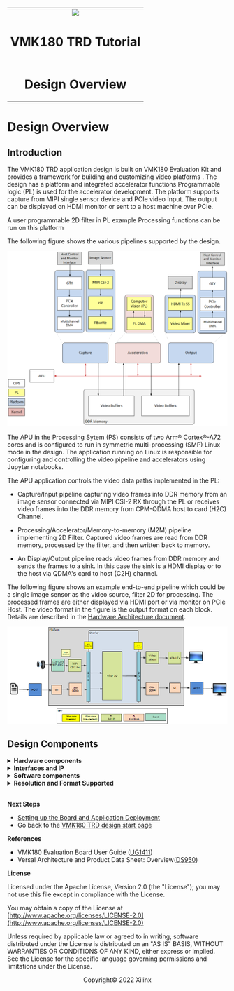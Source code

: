 ﻿<table class="sphinxhide">
 <tr>
   <td align="center"><img src="../../../../_images/xilinx-logo.png" width="30%"/><h1> VMK180 TRD Tutorial</h1>
   </td>
 </tr>
 <tr>
 <td align="center"><h1> Design Overview </h1>

 </td>
 </tr>
</table>

Design Overview
===============

Introduction
------------

The VMK180 TRD application design is built on VMK180 Evaluation Kit and provides a framework for building and customizing video platforms . The design has a platform and integrated accelerator functions.Programmable logic (PL) is used for the accelerator development. The platform supports capture from MIPI single sensor device and PCIe video Input. The output can be displayed on HDMI monitor or sent to a host machine over PCIe.

A user programmable 2D filter in PL example Processing functions can be run on this platform

The following figure shows the various pipelines supported by the design.

![Pipelines Supported](../../media/pipelines.PNG)

The APU in the Processing Sytem (PS) consists of two Arm&reg; Cortex&reg;-A72 cores and is configured to run in symmetric multi-processing (SMP) Linux mode in the  design. The application running on Linux is responsible for configuring and controlling the video pipeline and accelerators using Jupyter notebooks.


The APU application controls the video data paths implemented in the PL:

* Capture/Input pipeline capturing video frames into DDR memory from an image sensor connected via MIPI CSI-2 RX through the PL or receives video frames into the DDR memory from CPM-QDMA host to card (H2C) Channel.

* Processing/Accelerator/Memory-to-memory (M2M) pipeline implementing 2D Filter. Captured video frames are read from DDR memory, processed by the filter, and then written back to memory.

* An Display/Output pipeline reads video frames from DDR memory and sends the frames to a sink. In this case the sink is a HDMI display or to the host via QDMA's card to host (C2H) channel.
  

The following figure shows an example end-to-end pipeline which could be a single image sensor as the video source, filter 2D for processing. The processed frames are either  displayed via HDMI port or via monitor on PCIe Host. The video format in the figure is the output format on each block. Details are described in the [Hardware Architecture document](hw_arch_platform.md).

![End to end example pipelines](../../media/end_to_end_pp.PNG)

Design Components
------------------

<details>
 <summary><b>Hardware components</b></summary>

  * [VMK180 Evaluation Kit](https://www.xilinx.com/products/boards-and-kits/vmk180.html)
  * [Leopard IMX274 MIPI FMC Card](https://www.leopardimaging.com/product/csi-2-mipi-modules-i-pex/li-imx274mipi-fmc)
  * A x86 server class host machine
  * A monitor with HDMI input supporting upto 4kp60 & Display port upto 4k30
  
</details>

<details>
 <summary><b>Interfaces and IP</b></summary>

* Video inputs
   * MIPI CSI-2 Rx
* Video outputs
   * HDMI
   * PCIe/Display Port on Host
* Video processing
   * PL based 2D filter Accelerator
* Auxiliary Peripherals
   * SD
   * I2C
   * UART
   * Ethernet
   * General purpose I/O (GPIO)

</details>

<details>
 <summary><b>Software components</b></summary>

* Operating system
   * APU: SMP Linux
* Linux kernel subsystems
   * Video source: Video4 Linux (V4L2)
   * Display: Direct Rendering Manager (DRM)/Kernel Mode Setting (KMS)
   * [Xilinx run-time (XRT)](https://www.xilinx.com/products/design-tools/vitis/xrt.html)
* Linux user space frameworks
   * Jupyter
   * [Vitis Video Analytics SDK](https://www.xilinx.com/products/design-tools/vitis/vvas.html) 
   
* Host components
  * QT - QT version 5.9.0
  * OpenCV - OpenCV version 4.6.0-dev
  * [Xilinx QDMA Driver](https://xilinx.github.io/dma_ip_drivers/2019.1/linux-kernel/html/index.html)

 </details>

 <details>
 <summary><b>Resolution and Format Supported</b></summary>

* Resolutions
   * MIPI: 1080p60,2160p60
   * PCIe Use-Cases: 1080p30, 2160p30
  
* Pixel format
   * YUVY8 
   * YUYV
 </details>
&nbsp;

**Next Steps**

* [Setting up the Board and Application Deployment](app_deployment.md)
* Go back to the [VMK180 TRD design start page](../platform1_landing.md)

**References**

* VMK180 Evaluation Board User Guide ([UG1411](https://www.xilinx.com/support/documentation/boards_and_kits/vmk180/ug1411-vmk180-eval-bd.pdf))
* Versal Architecture and Product Data Sheet: Overview([DS950]( https://www.xilinx.com/support/documentation/data_sheets/ds950-versal-overview.pdf))


**License**

Licensed under the Apache License, Version 2.0 (the "License"); you may not use this file except in compliance with the License.

You may obtain a copy of the License at
[http://www.apache.org/licenses/LICENSE-2.0](http://www.apache.org/licenses/LICENSE-2.0)


Unless required by applicable law or agreed to in writing, software distributed under the License is distributed on an "AS IS" BASIS, WITHOUT WARRANTIES OR CONDITIONS OF ANY KIND, either express or implied. See the License for the specific language governing permissions and limitations under the License.

<p align="center">Copyright&copy; 2022 Xilinx</p>
